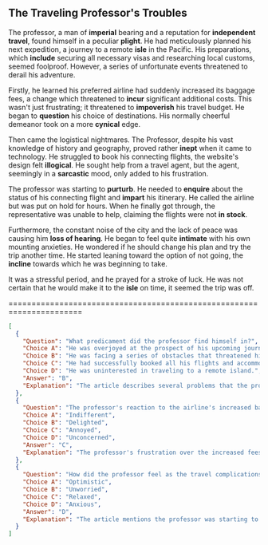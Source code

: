 ## The Traveling Professor's Troubles

The professor, a man of **imperial** bearing and a reputation for **independent travel**, found himself in a peculiar **plight**. He had meticulously planned his next expedition, a journey to a remote **isle** in the Pacific. His preparations, which **include** securing all necessary visas and researching local customs, seemed foolproof. However, a series of unfortunate events threatened to derail his adventure.

Firstly, he learned his preferred airline had suddenly increased its baggage fees, a change which threatened to **incur** significant additional costs. This wasn't just frustrating; it threatened to **impoverish** his travel budget. He began to **question** his choice of destinations. His normally cheerful demeanor took on a more **cynical** edge.

Then came the logistical nightmares. The Professor, despite his vast knowledge of history and geography, proved rather **inept** when it came to technology. He struggled to book his connecting flights, the website's design felt **illogical**. He sought help from a travel agent, but the agent, seemingly in a **sarcastic** mood, only added to his frustration.

The professor was starting to **purturb**. He needed to **enquire** about the status of his connecting flight and **impart** his itinerary. He called the airline but was put on hold for hours. When he finally got through, the representative was unable to help, claiming the flights were not **in stock**.

Furthermore, the constant noise of the city and the lack of peace was causing him **loss of hearing**. He began to feel quite **intimate** with his own mounting anxieties. He wondered if he should change his plan and try the trip another time. He started leaning toward the option of not going, the **incline** towards which he was beginning to take.

It was a stressful period, and he prayed for a stroke of luck. He was not certain that he would make it to the **isle** on time, it seemed the trip was off.


======================================================================

```json
[
  {
    "Question": "What predicament did the professor find himself in?",
    "Choice A": "He was overjoyed at the prospect of his upcoming journey.",
    "Choice B": "He was facing a series of obstacles that threatened his travel plans.",
    "Choice C": "He had successfully booked all his flights and accommodations without issue.",
    "Choice D": "He was uninterested in traveling to a remote island.",
    "Answer": "B",
    "Explanation": "The article describes several problems that the professor encountered, indicating he was facing obstacles."
  },
  {
    "Question": "The professor's reaction to the airline's increased baggage fees could best be described as?",
    "Choice A": "Indifferent",
    "Choice B": "Delighted",
    "Choice C": "Annoyed",
    "Choice D": "Unconcerned",
    "Answer": "C",
    "Explanation": "The professor's frustration over the increased fees and how it would affect his budget is best described as annoyed."
  },
  {
    "Question": "How did the professor feel as the travel complications mounted?",
    "Choice A": "Optimistic",
    "Choice B": "Unworried",
    "Choice C": "Relaxed",
    "Choice D": "Anxious",
    "Answer": "D",
    "Explanation": "The article mentions the professor was starting to become perturbed and intimate with his own mounting anxieties, which aligns with the idea of being anxious."
  }
]
```